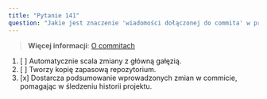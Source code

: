 ```yaml
---
title: "Pytanie 141"
question: "Jakie jest znaczenie 'wiadomości dołączonej do commita' w procesie GitHub flow?"
---
```


> **Więcej informacji**: [O commitach](https://docs.github.com/en/pull-requests/committing-changes-to-your-project/creating-and-editing-commits/about-commits)
1. [ ] Automatycznie scala zmiany z główną gałęzią.
1. [ ] Tworzy kopię zapasową repozytorium.
1. [x] Dostarcza podsumowanie wprowadzonych zmian w commicie, pomagając w śledzeniu historii projektu. 
